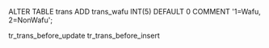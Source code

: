 ALTER TABLE trans ADD trans_wafu INT(5) DEFAULT 0 COMMENT '1=Wafu, 2=NonWafu';

tr_trans_before_update
tr_trans_before_insert